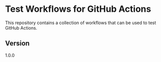 # Test Workflows for GitHub Actions

This repository contains a collection of workflows that can be used to test GitHub Actions.

## Version

1.0.0